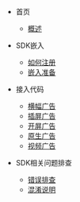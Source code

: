 - 首页
  - [概述](guide.md)

- SDK嵌入

  - [如何注册](android/register-account.md)
  - [嵌入准备](android/ready-to-use.md) 

- 接入代码
  - [横幅广告](android/banner-ad.md)
  - [插屏广告](android/instl-ad.md)
  - [开屏广告](android/spread-ad.md)
  - [原生广告](android/native-ad.md)
  - [视频广告](android/video-ad.md)  
  
- SDK相关问题排查
  - [错误排查](android/error-info.md)
  - [混淆说明](android/proguard-info.md)
  
